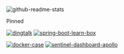 <!--
**zhaoyunxing92/zhaoyunxing92** is a ✨ _special_ ✨ repository because its `README.md` (this file) appears on your GitHub profile.

Here are some ideas to get you started:

- 🔭 I’m currently working on ...
- 🌱 I’m currently learning ...
- 👯 I’m looking to collaborate on ...
- 🤔 I’m looking for help with ...
- 💬 Ask me about ...
- 📫 How to reach me: ...
- 😄 Pronouns: ...
- ⚡ Fun fact: ...
-->

![github-readme-stats](https://github-readme-stats.vercel.app/api?username=zhaoyunxing92&theme=jolly&show_icons=true&count_private=true&include_all_commits=true)

Pinned

[![dingtalk](https://github-readme-stats.vercel.app/api/pin/?username=zhaoyunxing92&repo=dingtalk&theme=jolly)](https://github.com/zhaoyunxing92/dingtalk) [![spring-boot-learn-box](https://github-readme-stats.vercel.app/api/pin/?username=zhaoyunxing92&repo=spring-boot-learn-box&theme=jolly)](https://github.com/zhaoyunxing92/spring-boot-learn-box)

[![docker-case](https://github-readme-stats.vercel.app/api/pin/?username=zhaoyunxing92&repo=docker-case&theme=jolly)](https://github.com/zhaoyunxing92/docker-case) [![sentinel-dashboard-apollo](https://github-readme-stats.vercel.app/api/pin/?username=zhaoyunxing92&repo=sentinel-dashboard-apollo&theme=jolly)](https://github.com/zhaoyunxing92/sentinel-dashboard-apollo)
